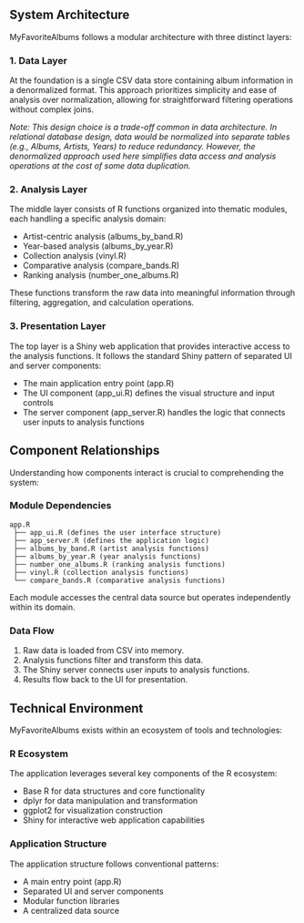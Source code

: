 ## System Architecture

MyFavoriteAlbums follows a modular architecture with three distinct layers:

### 1. Data Layer <!-- {docsify-ignore} -->

At the foundation is a single CSV data store containing album information in a denormalized format. This approach prioritizes simplicity and ease of analysis over normalization, allowing for straightforward filtering operations without complex joins.

_Note: This design choice is a trade-off common in data architecture. In relational database design, data would be normalized into separate tables (e.g., Albums, Artists, Years) to reduce redundancy. However, the denormalized approach used here simplifies data access and analysis operations at the cost of some data duplication._

### 2. Analysis Layer <!-- {docsify-ignore} -->

The middle layer consists of R functions organized into thematic modules, each handling a specific analysis domain:

- Artist-centric analysis (albums_by_band.R)
- Year-based analysis (albums_by_year.R)
- Collection analysis (vinyl.R)
- Comparative analysis (compare_bands.R)
- Ranking analysis (number_one_albums.R)

These functions transform the raw data into meaningful information through filtering, aggregation, and calculation operations.

### 3. Presentation Layer <!-- {docsify-ignore} -->

The top layer is a Shiny web application that provides interactive access to the analysis functions. It follows the standard Shiny pattern of separated UI and server components:

- The main application entry point (app.R)
- The UI component (app_ui.R) defines the visual structure and input controls
- The server component (app_server.R) handles the logic that connects user inputs to analysis functions

## Component Relationships

Understanding how components interact is crucial to comprehending the system:

### Module Dependencies <!-- {docsify-ignore} -->

```
app.R
 ├── app_ui.R (defines the user interface structure)
 ├── app_server.R (defines the application logic)
 ├── albums_by_band.R (artist analysis functions)
 ├── albums_by_year.R (year analysis functions)
 ├── number_one_albums.R (ranking analysis functions)
 ├── vinyl.R (collection analysis functions)
 └── compare_bands.R (comparative analysis functions)
```

Each module accesses the central data source but operates independently within its domain.

### Data Flow <!-- {docsify-ignore} -->

1. Raw data is loaded from CSV into memory.
2. Analysis functions filter and transform this data.
3. The Shiny server connects user inputs to analysis functions.
4. Results flow back to the UI for presentation.

## Technical Environment

MyFavoriteAlbums exists within an ecosystem of tools and technologies:

### R Ecosystem <!-- {docsify-ignore} -->

The application leverages several key components of the R ecosystem:

- Base R for data structures and core functionality
- dplyr for data manipulation and transformation
- ggplot2 for visualization construction
- Shiny for interactive web application capabilities

### Application Structure <!-- {docsify-ignore} -->

The application structure follows conventional patterns:

- A main entry point (app.R)
- Separated UI and server components
- Modular function libraries
- A centralized data source
